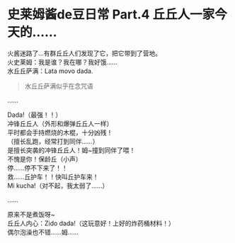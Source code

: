 # 史莱姆酱de豆日常 Part.4 丘丘人一家今天的……

火酱迷路了...有群丘丘人们发现了它，把它带到了营地。  
火史莱姆：我是谁？我在哪？我好饿……  
水丘丘萨满：Lata movo dada.

> 水丘丘萨满似乎在念咒语

……

Dada!（最强！！）  
冲锋丘丘人（外形和爆弹丘丘人一样）  
平时都会手持燃烧的木棍，十分凶残！  
（擅长乱跑，经常打到同伴……）  
是擅长突袭的冲锋丘丘人！姆~撞到同伴了喂！  
不愧是你！保龄丘（小声）  
停……停不下来了！！  
救……丘护车！！快叫丘护车来！  
Mi kucha!（对不起，我太弱了……）

……

原来不是煮饭呀~  
丘丘人内心：Zido dada!（这玩意好！上好的炸药桶材料！）  
偶尔泡澡也不错……姆……
